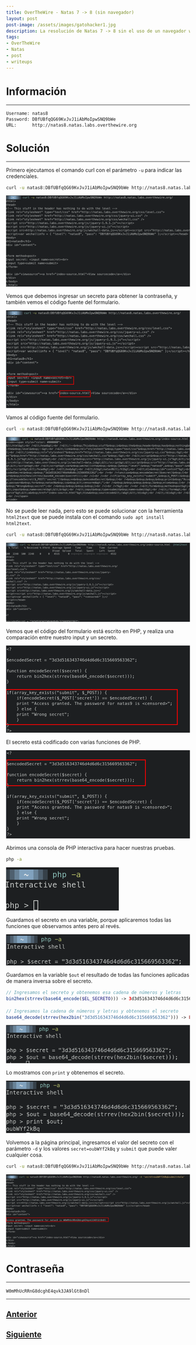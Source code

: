 ```yaml
---
title: OverTheWire - Natas 7 -> 8 (sin navegador)
layout: post
post-image: /assets/images/gatohacker1.jpg 
description: La resolución de Natas 7 -> 8 sin el uso de un navegador web.
tags:
- OverTheWire
- Natas
- post
- writeups
---
```

# Información
---

```
Username: natas8
Password: DBfUBfqQG69KvJvJ1iAbMoIpwSNQ9bWe
URL:      http://natas8.natas.labs.overthewire.org
```

# Solución
---

Primero ejecutamos el comando curl con el parámetro `-u` para indicar las credenciales. 

```bash
curl -u natas8:DBfUBfqQG69KvJvJ1iAbMoIpwSNQ9bWe http://natas8.natas.labs.overthewire.org/
```

![](/images/images-otw-natas/natas7->8-1.png)

Vemos que debemos ingresar un secreto para obtener la contraseña, y también vemos el código fuente del formulario.

![](/images/images-otw-natas/natas7->8-2.png)

Vamos al código fuente del formulario.

```bash
curl -u natas8:DBfUBfqQG69KvJvJ1iAbMoIpwSNQ9bWe http://natas8.natas.labs.overthewire.org/index-source.html
```

![](/images/images-otw-natas/natas7->8-3.png)

No se puede leer nada, pero esto se puede solucionar con la herramienta `html2text` que se puede instala con el comando `sudo apt install html2text`.

```bash
curl -u natas8:DBfUBfqQG69KvJvJ1iAbMoIpwSNQ9bWe http://natas8.natas.labs.overthewire.org/index-source.html | html2text
```

![](/images/images-otw-natas/natas7->8-4.png)

Vemos que el código del formulario está escrito en PHP, y realiza una comparación entre nuestro input y un secreto.

![](/images/images-otw-natas/natas7->8-11.png)

El secreto está codificado con varias funciones de PHP.

![](/images/images-otw-natas/natas7->8-5.png)

Abrimos una consola de PHP interactiva para hacer nuestras pruebas.

```bash
php -a
```

![](/images/images-otw-natas/natas7->8-6.png)

Guardamos el secreto en una variable, porque aplicaremos todas las funciones que observamos antes pero al revés.

![](/images/images-otw-natas/natas7->8-7.png)

Guardamos en la variable `$out` el resultado de todas las funciones aplicadas de manera inversa sobre el secreto.

```php
// Ingresamos el secreto y obtenemos esa cadena de números y letras
bin2hex(strrev(base64_encode($EL_SECRETO))) -> 3d3d516343746d4d6d6c315669563362

// Ingresamos la cadena de números y letras y obtenemos el secreto
base64_decode(strrev(hex2bin("3d3d516343746d4d6d6c315669563362"))) -> EL_SECRETO
```

![](/images/images-otw-natas/natas7->8-8.png)

Lo mostramos con `print` y obtenemos el secreto.

![](/images/images-otw-natas/natas7->8-9.png)

Volvemos a la página principal, ingresamos el valor del secreto con el parámetro `-d` y los valores `secret=oubWYf2kBq` y `submit` que puede valer cualquier cosa.

```bash
curl -u natas8:DBfUBfqQG69KvJvJ1iAbMoIpwSNQ9bWe http://natas8.natas.labs.overthewire.org/ -d 'secret=oubWYf2kBq&submit=hola'
```

![](/images/images-otw-natas/natas7->8-10.png)

# Contraseña
---

`W0mMhUcRRnG8dcghE4qvk3JA9lGt8nDl`

---

## [Anterior](/level-6-7)
## [Siguiente](/level-8-9)